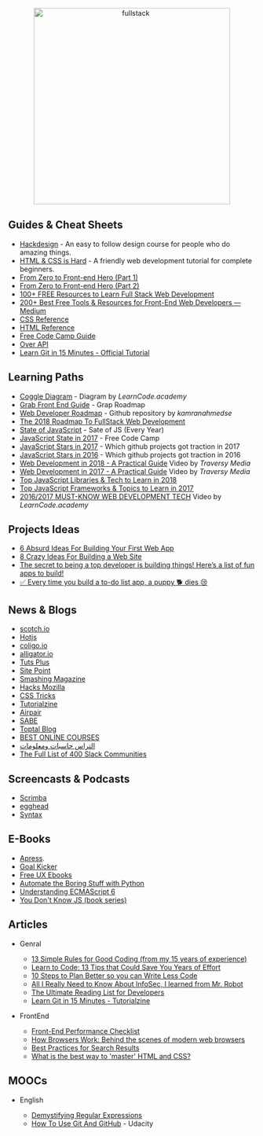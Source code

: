 <p align="center">
  <img width="400" src="https://cdn.dribbble.com/users/751348/screenshots/2329465/open-position-frontend-developer-dribbble-2-preview.png"  alt="fullstack">
</p>

## Guides & Cheat Sheets

- [Hackdesign](https://hackdesign.org) - An easy to follow design course for people who do amazing things.
- [HTML & CSS is Hard](https://internetingishard.com/html-and-css/) - A friendly web development tutorial for complete beginners.
- [From Zero to Front-end Hero (Part 1)](https://medium.freecodecamp.com/from-zero-to-front-end-hero-part-1-7d4f7f0bff02)
- [From Zero to Front-end Hero (Part 2)](https://medium.freecodecamp.com/from-zero-to-front-end-hero-part-2-adfa4824da9b)
- [100+ FREE Resources to Learn Full Stack Web Development](https://github.com/bmorelli25/Become-A-Full-Stack-Web-Developer)
- [200+ Best Free Tools & Resources for Front-End Web Developers — Medium](https://medium.com/@ti_asif/200-best-free-tools-resources-for-front-end-web-developers-3fb3c415a643#.oq3s5llo4)
- [CSS Reference](http://cssreference.io/)
- [HTML Reference](http://htmlreference.io/)
- [Free Code Camp Guide](https://guide.freecodecamp.org/)
- [Over API](http://overapi.com/)
- [Learn Git in 15 Minutes - Official Tutorial](https://try.github.io/levels/1/challenges/1)

## Learning Paths

- [Coggle Diagram](https://coggle.it/diagram/Vz9LvW8byvN0I38x) - Diagram by _LearnCode.academy_
- [Grab Front End Guide](https://github.com/grab/front-end-guide) - Grap Roadmap
- [Web Developer Roadmap](https://github.com/kamranahmedse/developer-roadmap) - Github repository by _kamranahmedse_
- [The 2018 Roadmap To FullStack Web Development](https://medium.com/codingthesmartway-com-blog/the-2018-roadmap-to-fullstack-web-development-8884ff02557a)
- [State of JavaScript](https://stateofjs.com/) - Sate of JS (Every Year)
- [JavaScript State in 2017](https://medium.freecodecamp.org/a-look-back-at-the-state-of-javascript-in-2017-a5b7f562e977) - Free Code Camp
- [JavaScript Stars in 2017](https://risingstars.js.org/2017/en/) - Which github projects got traction in 2017
- [JavaScript Stars in 2016](https://risingstars2016.js.org/) - Which github projects got traction in 2016
- [Web Development in 2018 - A Practical Guide](https://www.youtube.com/watch?v=Zftx68K-1D4) Video by _Traversy Media_
- [Web Development in 2017 - A Practical Guide](https://www.youtube.com/watch?v=9hDKfBKuXjI) Video by _Traversy Media_
- [Top JavaScript Libraries & Tech to Learn in 2018 ](https://medium.com/javascript-scene/top-javascript-libraries-tech-to-learn-in-2018-c38028e028e6)
- [Top JavaScript Frameworks & Topics to Learn in 2017](https://medium.com/javascript-scene/top-javascript-frameworks-topics-to-learn-in-2017-700a397b711)
- [2016/2017 MUST-KNOW WEB DEVELOPMENT TECH](https://www.youtube.com/watch?v=sBzRwzY7G-k) Video by _LearnCode.academy_

## Projects Ideas

- [6 Absurd Ideas For Building Your First Web App](https://medium.freecodecamp.org/6-absurd-ideas-for-building-your-first-web-application-24afca35e519)
- [8 Crazy Ideas For Building a Web Site](https://medium.com/@kevink/8-crazy-ideas-for-building-a-web-site-a25b3f69c517)
- [The secret to being a top developer is building things! Here’s a list of fun apps to build!](https://medium.freecodecamp.org/the-secret-to-being-a-top-developer-is-building-things-heres-a-list-of-fun-apps-to-build-aac61ac0736c)
- [✅ Every time you build a to-do list app, a puppy 🐕 dies 😢](https://medium.freecodecamp.org/every-time-you-build-a-to-do-list-app-a-puppy-dies-505b54637a5d)

## News & Blogs

- [scotch.io](https://scotch.io/)
- [Hotjs](https://www.hotjs.net/)
- [coligo.io](https://coligo.io/)
- [alligator.io](https://alligator.io/vuejs/)
- [Tuts Plus](https://tutsplus.com/)
- [Site Point](https://www.sitepoint.com/)
- [Smashing Magazine](https://www.smashingmagazine.com/)
- [Hacks Mozilla](https://hacks.mozilla.org/)
- [CSS Tricks](https://css-tricks.com/)
- [Tutorialzine](https://tutorialzine.com/)
- [Airpair](https://www.airpair.com/)
- [SABE](https://sabe.io/)
- [Toptal Blog](https://www.toptal.com/blog)
- [BEST ONLINE COURSES](http://www.coursescoupons.com/)
- [التراس حاسبات ومعلومات](https://www.ultrasfci.com/)
- [The Full List of 400 Slack Communities](https://medium.com/startupsco/the-full-list-of-400-slack-communities-5545e82cf65d)

## Screencasts & Podcasts

- [Scrimba](https://scrimba.com/)
- [egghead](https://egghead.io/)
- [Syntax](https://syntax.fm/)

## E-Books

- [Apress](https://www.apress.com/gp/).
- [Goal Kicker](http://goalkicker.com/)
- [Free UX Ebooks](https://www.uxpin.com/studio/ebooks/)
- [Automate the Boring Stuff with Python](https://automatetheboringstuff.com/)
- [Understanding ECMAScript 6](https://leanpub.com/understandinges6/read/)
- [You Don't Know JS (book series)](https://github.com/getify/You-Dont-Know-JS)

## Articles

- Genral

  - [13 Simple Rules for Good Coding (from my 15 years of experience)](https://hackernoon.com/few-simple-rules-for-good-coding-my-15-years-experience-96cb29d4acd9)
  - [Learn to Code: 13 Tips that Could Save You Years of Effort](https://medium.com/javascript-scene/learn-to-code-13-tips-that-could-save-you-years-of-effort-92ce799a3e1f)
  - [10 Steps to Plan Better so you can Write Less Code](https://medium.freecodecamp.org/10-steps-to-plan-better-so-you-can-write-less-code-ece655e03608)
  - [All I Really Need to Know About InfoSec, I learned from Mr. Robot](https://medium.freecodecamp.org/all-i-really-need-to-know-about-infosec-i-learned-from-mr-robot-7902cca6d729)
  - [The Ultimate Reading List for Developers](https://medium.com/@YogevSitton/the-ultimate-reading-list-for-developers-e96c832d9687)
  - [Learn Git in 15 Minutes - Tutorialzine](https://tutorialzine.com/2016/06/learn-git-in-30-minutes)

- FrontEnd

  - [Front-End Performance Checklist](https://www.smashingmagazine.com/2018/01/front-end-performance-checklist-2018-pdf-pages/)
  - [How Browsers Work: Behind the scenes of modern web browsers](https://www.html5rocks.com/en/tutorials/internals/howbrowserswork/)
  - [Best Practices for Search Results](https://uxplanet.org/best-practices-for-search-results-1bbed9d7a311)
  - [What is the best way to 'master' HTML and CSS?](https://www.quora.com/What-is-the-best-way-to-master-HTML-and-CSS)

## MOOCs

- English

  - [Demystifying Regular Expressions](https://www.youtube.com/watch?v=EkluES9Rvak)
  - [How To Use Git And GitHub](https://www.youtube.com/watch?v=Ytux4IOAR_s&list=PLwygftUY318GeCz26jz45yuMWazLgJmxZ) - Udacity
